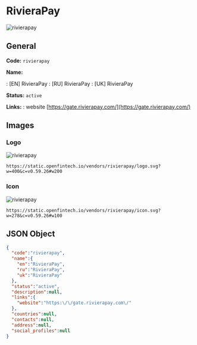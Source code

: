 
# RivieraPay 
![rivierapay](https://static.openfintech.io/vendors/rivierapay/logo.svg?w=400&c=v0.59.26#w200)  

## General 
 
**Code:** `rivierapay` 
 
**Name:** 
 
:	[EN] RivieraPay 
:	[RU] RivieraPay 
:	[UK] RivieraPay 
 
**Status:** `active` 
 
**Links:** 
: website [https://gate.rivierapay.com/](https://gate.rivierapay.com/) 
 

## Images 

### Logo 
 
![rivierapay](https://static.openfintech.io/vendors/rivierapay/logo.svg?w=400&c=v0.59.26#w200)  

```
https://static.openfintech.io/vendors/rivierapay/logo.svg?w=400&c=v0.59.26#w200
```  

### Icon 
 
![rivierapay](https://static.openfintech.io/vendors/rivierapay/icon.svg?w=278&c=v0.59.26#w100)  

```
https://static.openfintech.io/vendors/rivierapay/icon.svg?w=278&c=v0.59.26#w100
```  

## JSON Object 

```json
{
  "code":"rivierapay",
  "name":{
    "en":"RivieraPay",
    "ru":"RivieraPay",
    "uk":"RivieraPay"
  },
  "status":"active",
  "description":null,
  "links":{
    "website":"https:\/\/gate.rivierapay.com\/"
  },
  "countries":null,
  "contacts":null,
  "address":null,
  "social_profiles":null
}
```  
